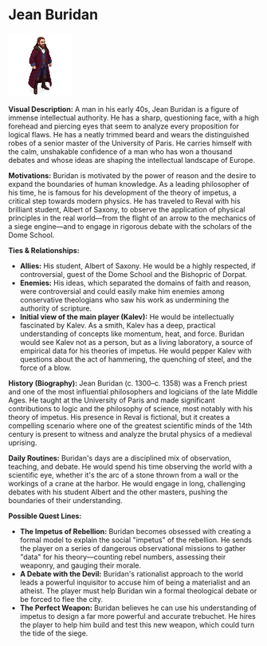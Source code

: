 # Jean Buridan
![alt text](image-15.png)

**Visual Description:**
A man in his early 40s, Jean Buridan is a figure of immense intellectual authority. He has a sharp, questioning face, with a high forehead and piercing eyes that seem to analyze every proposition for logical flaws. He has a neatly trimmed beard and wears the distinguished robes of a senior master of the University of Paris. He carries himself with the calm, unshakable confidence of a man who has won a thousand debates and whose ideas are shaping the intellectual landscape of Europe.

**Motivations:**
Buridan is motivated by the power of reason and the desire to expand the boundaries of human knowledge. As a leading philosopher of his time, he is famous for his development of the theory of impetus, a critical step towards modern physics. He has traveled to Reval with his brilliant student, Albert of Saxony, to observe the application of physical principles in the real world—from the flight of an arrow to the mechanics of a siege engine—and to engage in rigorous debate with the scholars of the Dome School.

**Ties & Relationships:**
*   **Allies:** His student, Albert of Saxony. He would be a highly respected, if controversial, guest of the Dome School and the Bishopric of Dorpat.
*   **Enemies:** His ideas, which separated the domains of faith and reason, were controversial and could easily make him enemies among conservative theologians who saw his work as undermining the authority of scripture.
*   **Initial view of the main player (Kalev):** He would be intellectually fascinated by Kalev. As a smith, Kalev has a deep, practical understanding of concepts like momentum, heat, and force. Buridan would see Kalev not as a person, but as a living laboratory, a source of empirical data for his theories of impetus. He would pepper Kalev with questions about the act of hammering, the quenching of steel, and the force of a blow.

**History (Biography):**
Jean Buridan (c. 1300–c. 1358) was a French priest and one of the most influential philosophers and logicians of the late Middle Ages. He taught at the University of Paris and made significant contributions to logic and the philosophy of science, most notably with his theory of impetus. His presence in Reval is fictional, but it creates a compelling scenario where one of the greatest scientific minds of the 14th century is present to witness and analyze the brutal physics of a medieval uprising.

**Daily Routines:**
Buridan's days are a disciplined mix of observation, teaching, and debate. He would spend his time observing the world with a scientific eye, whether it's the arc of a stone thrown from a wall or the workings of a crane at the harbor. He would engage in long, challenging debates with his student Albert and the other masters, pushing the boundaries of their understanding.

**Possible Quest Lines:**
*   **The Impetus of Rebellion:** Buridan becomes obsessed with creating a formal model to explain the social "impetus" of the rebellion. He sends the player on a series of dangerous observational missions to gather "data" for his theory—counting rebel numbers, assessing their weaponry, and gauging their morale.
*   **A Debate with the Devil:** Buridan's rationalist approach to the world leads a powerful inquisitor to accuse him of being a materialist and an atheist. The player must help Buridan win a formal theological debate or be forced to flee the city.
*   **The Perfect Weapon:** Buridan believes he can use his understanding of impetus to design a far more powerful and accurate trebuchet. He hires the player to help him build and test this new weapon, which could turn the tide of the siege.
